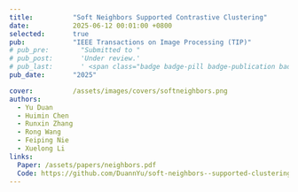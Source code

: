 ```yaml
---
title:          "Soft Neighbors Supported Contrastive Clustering"
date:           2025-06-12 00:01:00 +0800
selected:       true
pub:            "IEEE Transactions on Image Processing (TIP)"
# pub_pre:        "Submitted to "
# pub_post:       'Under review.'
# pub_last:       ' <span class="badge badge-pill badge-publication badge-success">Spotlight</span>'
pub_date:       "2025"

cover:          /assets/images/covers/softneighbors.png
authors:
  - Yu Duan
  - Huimin Chen
  - Runxin Zhang
  - Rong Wang
  - Feiping Nie
  - Xuelong Li
links:
  Paper: /assets/papers/neighbors.pdf
  Code: https://github.com/DuannYu/soft-neighbors--supported-clustering
---
```

